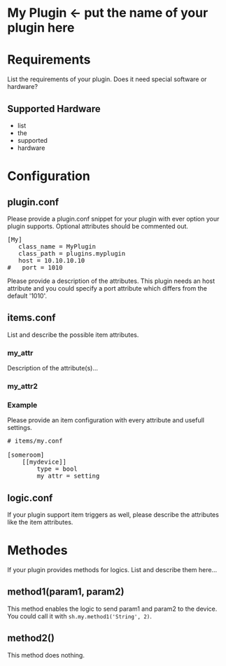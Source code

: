 # My Plugin <- put the name of your plugin here

# Requirements

List the requirements of your plugin. Does it need special software or hardware?

## Supported Hardware

* list
* the
* supported
* hardware

# Configuration

## plugin.conf

Please provide a plugin.conf snippet for your plugin with ever option your plugin supports. Optional attributes should be commented out.

<pre>
[My]
   class_name = MyPlugin
   class_path = plugins.myplugin
   host = 10.10.10.10
#   port = 1010
</pre>

Please provide a description of the attributes.
This plugin needs an host attribute and you could specify a port attribute which differs from the default '1010'.

## items.conf

List and describe the possible item attributes.

### my_attr

Description of the attribute(s)...

### my_attr2

### Example

Please provide an item configuration with every attribute and usefull settings.

<pre>
# items/my.conf

[someroom]
    [[mydevice]]
        type = bool
        my_attr = setting
</pre>

## logic.conf
If your plugin support item triggers as well, please describe the attributes like the item attributes.


# Methodes
If your plugin provides methods for logics. List and describe them here...

## method1(param1, param2)
This method enables the logic to send param1 and param2 to the device. You could call it with `sh.my.method1('String', 2)`.

## method2()
This method does nothing.

